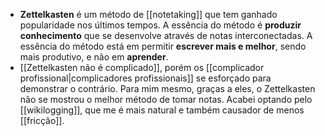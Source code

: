 - **Zettelkasten** é um método de [[notetaking]] que tem ganhado popularidade nos últimos tempos. A essência do método é **produzir conhecimento** que se desenvolve através de notas interconectadas. A essência do método está em permitir **escrever mais e melhor**, sendo mais produtivo, e não em **aprender**.
- [[Zettelkasten não é complicado]], porém os [[complicador profissional|complicadores profissionais]] se esforçado para demonstrar o contrário. Para mim mesmo, graças a eles, o Zettelkasten não se mostrou o melhor método de tomar notas. Acabei optando pelo [[wikilogging]], que me é mais natural e também causador de menos [[fricção]].